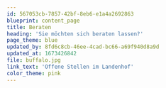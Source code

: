 ```yaml
---
id: 567053cb-7857-42bf-8eb6-e1a4a2692863
blueprint: content_page
title: Beraten
heading: 'Sie möchten sich beraten lassen?'
page_theme: blue
updated_by: 8fd6c8cb-46ee-4cad-bc66-a69f940d8a9d
updated_at: 1673426842
file: buffalo.jpg
link_text: 'Offene Stellen im Landenhof'
color_theme: pink
---
```

